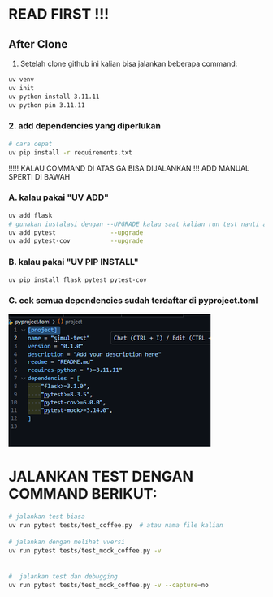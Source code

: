 # READ FIRST !!!

## After Clone
1. Setelah clone github ini kalian bisa jalankan beberapa command:
```bash
uv venv
uv init
uv python install 3.11.11
uv python pin 3.11.11
``` 

### 2. add dependencies yang diperlukan 

```bash
# cara cepat 
uv pip install -r requirements.txt
```

!!!!! KALAU COMMAND DI ATAS GA BISA DIJALANKAN !!! 
ADD MANUAL SPERTI DI BAWAH 

### A. kalau pakai "UV ADD"
```bash
uv add flask
# gunakan instalasi dengan --UPGRADE kalau saat kalian run test nanti ada masalah di versi pytest kalian!
uv add pytest               --upgrade
uv add pytest-cov           --upgrade 
```

### B. kalau pakai "UV PIP INSTALL"
```bash
uv pip install flask pytest pytest-cov
```

### C. cek semua dependencies sudah terdaftar di pyproject.toml
![pyproject.toml](image.png)



# JALANKAN TEST DENGAN COMMAND BERIKUT:

```bash
# jalankan test biasa 
uv run pytest tests/test_coffee.py  # atau nama file kalian 

# jalankan dengan melihat vversi 
uv run pytest tests/test_mock_coffee.py -v


#  jalankan test dan debugging 
uv run pytest tests/test_mock_coffee.py -v --capture=no
```

